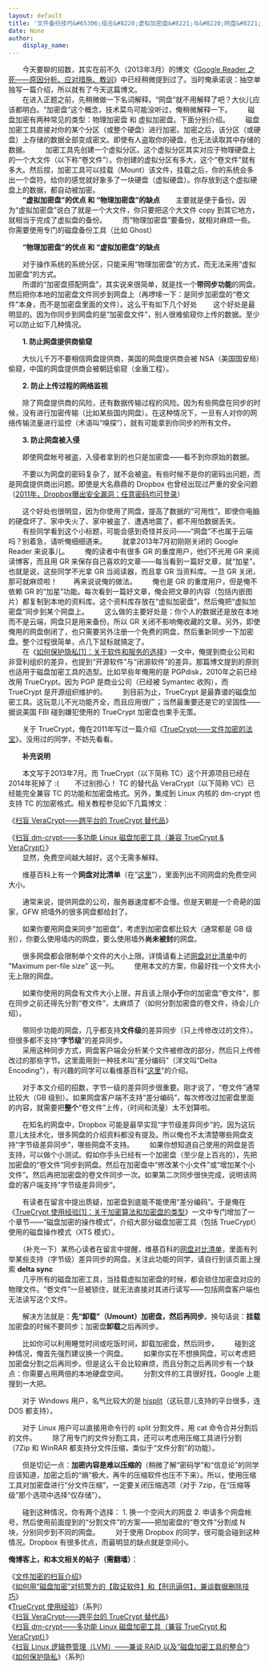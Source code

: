 ```yaml
---
layout: default
title: '文件备份技巧&#65306;组合&#8220;虚拟加密盘&#8221;与&#8220;网盘&#8221;'
date: None
author:
    display_name: 
---
```


　　今天要聊的招数，其实在前不久（2013年3月）的博文《[Google Reader 之死——原因分析、应对措施、教训](https://program-think.blogspot.com/2013/03/google-reader-dead.html)》中已经稍微提到过了。当时俺承诺说：抽空单独写一篇介绍，所以就有了今天这篇博文。  
　　在进入正题之前，先稍微做一下名词解释。“网盘”就不用解释了吧？大伙儿应该都明白。“加密盘”这个概念，技术菜鸟可能没听过，俺稍微解释一下。 　　磁盘加密有两种常见的类型：物理加密盘 和 虚拟加密盘。下面分别介绍。 　　磁盘加密工具直接对你的某个分区（或整个硬盘）进行加密。加密之后，该分区（或硬盘）上存储的数据全部变成密文。即使有人盗取你的硬盘，也无法读取其中存储的数据。 　　加密工具先创建一个虚拟分区。这个虚拟分区其实对应于物理硬盘上的一个大文件（以下称“卷文件”）。你创建的虚拟分区有多大，这个“卷文件”就有多大。然后捏，加密工具可以挂载（Mount）该文件，挂载之后，你的系统会多出一个盘符。给你的感觉就好象多了一块硬盘（虚拟硬盘）。你存放到这个虚拟硬盘上的数据，都自动被加密。  
　　**“虚拟加密盘”的优点 和 “物理加密盘”的缺点** 　　主要就是便于备份。因为“虚拟加密盘”说白了就是一个大文件，你只要把这个大文件 copy 到其它地方，就相当于完成了虚拟盘的备份。 　　而“物理加密盘”要备份，就相对麻烦一些。你需要使用专门的磁盘备份工具（比如 Ghost）

　　**“物理加密盘”的优点 和 “虚拟加密盘”的缺点**

　　对于操作系统的系统分区，只能采用“物理加密盘”的方式，而无法采用“虚拟加密盘”的方式。  
　　所谓的“加密盘搭配网盘”，其实说来很简单，就是找一个**带同步功能**的网盘。然后把你本地的加密盘文件同步到网盘上（再啰嗦一下：是同步加密盘的“卷文件”本身，而不是加密盘里面的文件）。这么干有如下几个好处 　　这个好处是最明显的。因为你同步到网盘的是“加密盘文件”，别人很难偷窥你上传的数据。至少可以防止如下几种情况。

　　**1\. 防止网盘提供商偷窥**

　　大伙儿千万不要相信网盘提供商，美国的网盘提供商会被 NSA（美国国安局）偷窥，中国的网盘提供商会被朝廷偷窥（金盾工程）。

　　**2\. 防止上传过程的网络监视**

　　除了网盘提供商的风险，还有数据传输过程的风险。因为有些网盘在同步的时候，没有进行加密传输（比如某些国内网盘）。在这种情况下，一旦有人对你的网络传输流量进行监控（术语叫“嗅探”），就有可能拿到你同步的所有文件。

　　**3\. 防止网盘被入侵**

　　即使网盘帐号被盗，入侵者拿到的也只是加密盘——看不到你原始的数据。

　　不要以为网盘的密码复杂了，就不会被盗。有些时候不是你的密码出问题，而是网盘提供商出问题。即使是大名鼎鼎的 Dropbox 也曾经出现过严重的安全问题（[2011年，Dropbox曝出安全漏洞：任意密码均可登录](http://mi.itxinwen.com/2011/0621/298159.shtml)）

　　这个好处也很明显，因为你使用了网盘，提高了数据的“可用性”。即使你电脑的硬盘坏了、家中失火了、家中被盗了、遭遇地震了，都不用怕数据丢失。 　　有些同学看到这个小标题，可能会感到奇怪并反问——“网盘”不也属于云端吗？别着急，请听俺细细道来。 　　就拿2013年7月初刚刚关闭的 Google Reader 来说事儿。 　　俺的读者中有很多 GR 的重度用户，他们不光用 GR 来阅读博客，而且用 GR 来保存自己喜欢的文章——每当看到一篇好文章，就“加星”。也就是说，这些同学不光拿 GR 当阅读器，而且拿 GR 当资料库。一旦 GR 关闭，那可就麻烦啦！ 　　再来说说俺的做法。 　　俺也是 GR 的重度用户，但是俺不依赖 GR 的“加星”功能。每次看到一篇好文章，俺会把文章的内容（包括内嵌图片）都复制到本地的资料库。这个资料库存放在“虚拟加密盘”，然后俺把“虚拟加密盘”同步到某个网盘上。 　　这么做的主要好处是：你个人的数据还是放在本地而不是云端，网盘只是用来备份。所以 GR 关闭不影响俺收藏的文章。另外，即使俺用的网盘倒闭了，也只需要另外注册一个免费的网盘，然后重新同步一下加密盘。整个过程很简单，点几下鼠标就搞定了。  
　　在《[如何保护隐私\[1\]：关于软件和服务的选择](https://program-think.blogspot.com/2013/06/privacy-protection-1.html)》一文中，俺提到商业公司和非营利组织的差异，也提到“开源软件”与“闭源软件”的差异。那篇博文提到的原则也适用于磁盘加密工具的选型。比如早些年俺用的是 PGPdisk，2010年之前已经改用 TrueCrypt。因为 PGP 是商业公司（已经被 Symantec 收购），而 TrueCrypt 是开源组织维护的。 　　到目前为止，TrueCrypt 是最靠谱的磁盘加密工具。这玩意儿不光功能齐全，而且应用很广；当然最重要还是它的坚固性——据说美国 FBI 碰到嫌犯使用的 TrueCrypt 加密盘也束手无策。

　　关于 TrueCrypt，俺在2011年写过一篇介绍《[TrueCrypt——文件加密的法宝](https://program-think.blogspot.com/2011/05/recommend-truecrypt.html)》。没用过的同学，不妨先看看。

　　**补充说明**

　　本文写于2013年7月。而 TrueCrypt（以下简称 TC）这个开源项目已经在2014年死掉了 :( 　　不过别担心！ TC 的替代品 VeraCrypt（以下简称 VC）已经能完全兼容 TC 的功能和加密盘格式。另外，集成到 Linux 内核的 dm-crypt 也支持 TC 的加密格式。相关教程参见如下几篇博文：

《[扫盲 VeraCrypt——跨平台的 TrueCrypt 替代品](https://program-think.blogspot.com/2015/10/VeraCrypt.html)》

  
《[扫盲 dm-crypt——多功能 Linux 磁盘加密工具（兼容 TrueCrypt & VeraCrypt）](https://program-think.blogspot.com/2015/10/dm-crypt-cryptsetup.html)》  
　　显然，免费空间越大越好。这个无需多解释。

　　维基百科上有一个**网盘对比清单**（在“[这里](https://en.wikipedia.org/wiki/Comparison_of_online_backup_services)”），里面列出不同网盘的免费空间大小。

　　通常来说，提供网盘的公司，服务器速度都不会慢。但是天朝是一个奇葩的国家，GFW 把墙外的很多网盘都给封了。

　　如果你要用网盘来同步“加密盘”，考虑到加密盘都比较大（通常都是 GB 级别），你要么使用墙内的网盘，要么使用墙外**尚未被封**的网盘。

  
　　很多网盘都会限制单个文件的大小上限。详情请看上述[网盘对比清单](https://en.wikipedia.org/wiki/Comparison_of_online_backup_services)中的 "Maximum per-file size" 这一列。 　　使用本文的方案，你最好找一个文件大小无上限的网盘。

　　如果你使用的网盘有文件大小上限，并且该上限**小于**你的加密盘“卷文件”，那在同步之前还得先分割“卷文件”，太麻烦了（如何分割加密盘的卷文件，待会儿介绍）。

  
　　带同步功能的网盘，几乎都支持**文件级**的差异同步（只上传修改过的文件）。但很多都不支持“**字节级**”的差异同步。  
　　采用这种同步方式，网盘客户端会分析某个文件被修改的部分，然后只上传修改过的那些字节。这里面用到一种技术叫“差分编码”（洋文叫“Delta Encoding”），有兴趣的同学可以看维基百科“[这里](https://en.wikipedia.org/wiki/Delta_encoding)”的介绍。

　　对于本文介绍的招数，字节一级的差异同步很重要。刚才说了，“卷文件”通常比较大（GB 级别）。如果网盘客户端不支持“差分编码”，每次修改过加密盘里面的内容，就需要把**整个**“卷文件”上传，（时间和流量）太不划算啦。

　　在知名的网盘中，Dropbox 可能是最早实现“字节级差异同步”的。因为这玩意儿太技术化，很多网盘的介绍资料都没有提及。所以俺也不太清楚哪些网盘支持“字节级差异同步”，哪些网盘不支持。 　　如果你想知道自己使用的网盘是否支持，可以做个小测试。假如你手头已经有一个加密盘（至少是上百兆的），先把加密盘的“卷文件”同步到网盘。然后在加密盘中“修改某个小文件”或“增加某个小文件”。然后再把加密盘的卷文件同步一次。如果第二次同步很快完成，说明该网盘的客户端支持“字节级差异同步”。

　　有读者在留言中提出质疑，加密盘到底能不能使用“差分编码”。于是俺在《[TrueCrypt 使用经验\[1\]：关于加密算法和加密盘的类型](https://program-think.blogspot.com/2013/08/truecrypt-1.html)》一文中专门增加了一个章节——“磁盘加密的操作模式”，介绍大部分磁盘加密工具（包括 TrueCrypt）使用的磁盘操作模式（XTS 模式）。

  
　　（补充一下）某热心读者在留言中提醒，维基百科的[网盘对比清单](https://en.wikipedia.org/wiki/Comparison_of_online_backup_services)，里面有列举某些支持（字节级）差异同步的网盘。关注此功能的同学，请自行到该页面上搜索 **delta sync**  
　　几乎所有的磁盘加密工具，当挂载虚拟加密盘的时候，都会锁住加密盘对应的物理文件。“卷文件”一旦被锁住，就无法直接对其进行读写——包括网盘客户端也无法读写这个文件。

　　解决方法就是：**先“卸载”（Umount）加密盘，然后再同步**。换句话说：**挂载**加密盘的时候不要同步；加密盘**卸载**之后再同步。

　　比如你可以利用睡觉时间或吃饭时间，卸载加密盘，然后同步。 　　碰到这种情况，俺首先强烈建议换一个网盘。 　　如果你实在不想换网盘，可以考虑把加密盘分割之后再同步。但是这么干会比较麻烦，而且分割之后再同步有一个缺点：你需要占用两倍的本地硬盘空间。 　　分割文件的工具很好找，Google 上能搜到一大把。

　　对于 Windows 用户，名气比较大的是 [hjsplit](http://www.hjsplit.org/windows/)（这玩意儿支持的平台很多，连 DOS 都支持）。

　　对于 Linux 用户可以直接用命令行的 split 分割文件，用 cat 命令合并分割后的文件。 　　除了用专门的文件分割工具，还可以考虑用压缩工具进行分割（7Zip 和 WinRAR 都支持分文件压缩，类似于“文件分割”的功能）。

　　但是切记一点：**加密内容是难以压缩的**（稍微了解“密码学”和“信息论”的同学应该知道，加密之后的“熵”极大，再牛的压缩软件也压不下来）。所以，使用压缩工具对加密盘进行“分文件压缩”，一定要关闭压缩选项（对于 7zip，在“压缩等级”那个选项中选择“仅存储”）。

　　碰到这种情况，你有两个选择： 1. 换一个空间大的网盘 2. 申请多个网盘帐号，然后使用前面提到的“分割文件”的方案——把加密盘的“卷文件”分割成 N 块，分别同步到不同的网盘。 　　对于使用 Dropbox 的同学，很可能会碰到这种情况。Dropbox 有很多优点，而最明显的缺点就是空间小。

**俺博客上，和本文相关的帖子（需翻墙）**：

  
《[文件加密的扫盲介绍](https://program-think.blogspot.com/2011/05/file-encryption-overview.html)》  
《[如何用“磁盘加密”对抗警方的【取证软件】和【刑讯逼供】，兼谈数据删除技巧](https://program-think.blogspot.com/2019/02/Use-Disk-Encryption-Anti-Computer-Forensics.html)》  
《[TrueCrypt 使用经验](https://program-think.blogspot.com/2011/05/recommend-truecrypt.html#index)》（系列）  
《[扫盲 VeraCrypt——跨平台的 TrueCrypt 替代品](https://program-think.blogspot.com/2015/10/VeraCrypt.html)》  
《[扫盲 dm-crypt——多功能 Linux 磁盘加密工具（兼容 TrueCrypt 和 VeraCrypt）](https://program-think.blogspot.com/2015/10/dm-crypt-cryptsetup.html)》  
《[扫盲 Linux 逻辑卷管理（LVM）——兼谈 RAID 以及“磁盘加密工具的整合”](https://program-think.blogspot.com/2020/06/Linux-Logical-Volume-Manager.html)》  
《[如何保护隐私](https://program-think.blogspot.com/2013/06/privacy-protection-0.html)》（系列）

